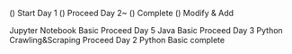() Start Day 1
() Proceed Day 2~
() Complete
() Modify & Add

Jupyter Notebook Basic Proceed Day 5
Java Basic Proceed Day 3
Python Crawling&Scraping Proceed Day 2
Python Basic complete